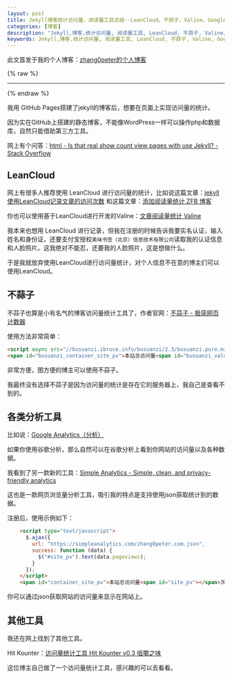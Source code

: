 ```yaml
---
layout: post
title: Jekyll博客统计访问量，阅读量工具总结--LeanCloud，不蒜子，Valine，Google Analytics
categories: [博客]
description: "Jekyll,博客,统计访问量, 阅读量工具, LeanCloud, 不蒜子, Valine, Google Analytics, visitor-count, view-count, LeanCloud, WordPress, GitHub, Valine, Hit Kounter"
keywords: Jekyll,博客,统计访问量, 阅读量工具, LeanCloud, 不蒜子, Valine, Google Analytics, visitor-count, view-count, LeanCloud, WordPress, GitHub, Valine, Hit Kounter
---
```


此文首发于我的个人博客：[zhang0peter的个人博客](https://zhang0peter.com)         

{% raw %}
***          
{% endraw %}


我用 GitHub Pages搭建了jekyll的博客后，想要在页面上实现访问量的统计。

因为实在GitHub上搭建的静态博客，不能像WordPress一样可以操作php和数据库，自然只能借助第三方工具。

网上有个问答：[html - Is that real show count view pages with use Jekyll? - Stack Overflow](https://stackoverflow.com/questions/51075898/is-that-real-show-count-view-pages-with-use-jekyll)

## LeanCloud

网上有很多人推荐使用 LeanCloud 进行访问量的统计，比如说这篇文章：[jekyll使用LeanCloud记录文章的访问次数](https://priesttomb.github.io/%E6%97%A5%E5%B8%B8/2017/11/06/jekyll%E4%BD%BF%E7%94%A8LeanCloud%E8%AE%B0%E5%BD%95%E6%96%87%E7%AB%A0%E7%9A%84%E8%AE%BF%E9%97%AE%E6%AC%A1%E6%95%B0/)    和这篇文章：[添加阅读量统计  ZFB 博客](https://blog.whuzfb.cn/blog/2019/01/05/blog_reading_counter/)

你也可以使用基于LeanCloud进行开发的Valine：[文章阅读量统计  Valine](https://valine.js.org/visitor.html)

我本来也想用 LeanCloud 进行记录，但我在注册的时候告诉我要实名认证，输入姓名和身份证，还要支付宝授权`美味书签（北京）信息技术有限公司`读取我的认证信息和人脸照片。这我绝对不能忍，还要我的人脸照片，这是想做什么。

于是我就放弃使用LeanCloud进行访问量统计，对个人信息不在意的博主们可以使用LeanCloud。

## 不蒜子
不蒜子也算是小有名气的博客访问量统计工具了，作者官网：[不蒜子 - 极简网页计数器](https://busuanzi.ibruce.info/)

使用方法非常简单：
```html
<script async src="//busuanzi.ibruce.info/busuanzi/2.3/busuanzi.pure.mini.js"></script>
<span id="busuanzi_container_site_pv">本站总访问量<span id="busuanzi_value_site_pv"></span>次</span>
```

非常方便，图方便的博主可以使用不蒜子。

我最终没有选择不蒜子是因为访问量的统计是存在它的服务器上，我自己是查看不到的。

## 各类分析工具

比如说：[Google Analytics（分析）](https://analytics.google.com/)

如果你使用谷歌分析，那么自然可以在谷歌分析上看到你网站的访问量以及各种数据。

我看到了另一款新的工具：[Simple Analytics - Simple, clean, and privacy-friendly analytics](https://simpleanalytics.com)

这也是一款网页浏览量分析工具，吸引我的特点是支持使用json获取统计到的数据。

注册后，使用示例如下：
```html
    <script type="text/javascript">
      $.ajax({
        url: "https://simpleanalytics.com/zhang0peter.com.json",
        success: function (data) {
          $("#site_pv").text(data.pageviews);
        }
      });
    </script>
    <span id="container_site_pv">本站总访问量<span id="site_pv"></span>次</span>

```
你可以通过json获取网站的访问量来显示在网站上。

## 其他工具

我还在网上找到了其他工具。

Hit Kounter：[访问量统计工具 Hit Kounter v0.3  咀嚼之味](https://jerryzou.com/posts/introduction-to-hit-kounter-lc/)

这位博主自己做了一个访问量统计工具，感兴趣的可以去看看。

